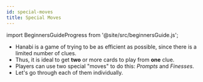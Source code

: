 ```yaml
---
id: special-moves
title: Special Moves
---
```


import BeginnersGuideProgress from '@site/src/beginnersGuide.js';

<BeginnersGuideProgress part="55" />

- Hanabi is a game of trying to be as efficient as possible, since there is a limited number of clues.
- Thus, it is ideal to get **two** or more cards to play from **one** clue.
- Players can use two special "moves" to do this: *Prompts* and *Finesses*.
- Let's go through each of them individually.
